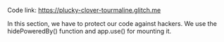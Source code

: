 Code link: https://plucky-clover-tourmaline.glitch.me

In this section, we have to protect our code against hackers. We use the hidePoweredBy() function and app.use() for mounting it.
